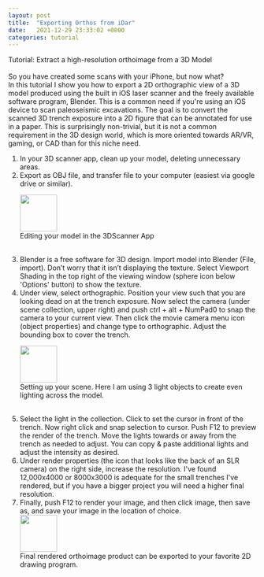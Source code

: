```yaml
---
layout: post
title:  "Exporting Orthos from iDar"
date:   2021-12-29 23:33:02 +0000
categories: tutorial
---
```

Tutorial: Extract a high-resolution orthoimage from a 3D Model  <br><br>
So you have created some scans with your iPhone, but now what? <br>
In this tutorial I show you how to export a 2D orthographic view of a 3D model produced using the built in iOS laser scanner and the freely available software program, Blender. This is a common need if you're using an iOS device to scan paleoseismic excavations. The goal is to convert the scanned 3D trench exposure into a 2D figure that can be annotated for use in a paper. This is surprisingly non-trivial, but it is not a common requirement in the 3D design world, which is more oriented towards AR/VR, gaming, or CAD than for this niche need. <br>
<ol>
<li> In your 3D scanner app, clean up your model, deleting unnecessary areas. 

<li> Export as OBJ file, and transfer file to your computer (easiest via google drive or similar).  <br>


<img src="/assets/images/posts/12-29/Katz-crop.png" width="auto" height="75" align="center"/><br>
  Editing your model in the 3DScanner App <br> <br>

<li> Blender is a free software for 3D design. Import model into Blender (File, import). Don’t worry that it isn’t displaying the texture. Select Viewport Shading in the top right of the viewing window (sphere icon below 'Options' button) to show the texture. 

<li> Under view, select orthographic. Position your view such that you are looking dead on at the trench exposure. Now select the camera (under scene collection, upper right) and push ctrl + alt + NumPad0 to snap the camera to your current view. Then click the movie camera menu icon (object properties) and change type to orthographic. Adjust the bounding box to cover the trench. <br>

<img src="/assets/images/posts/12-29/layout.png" width="auto" height="75" align="center"/><br>
 Setting up your scene. Here I am using 3 light objects to create even lighting across the model. 
  <br> 
<br>
<li> Select the light in the collection.  Click to set the cursor in front of the trench. Now right click and snap selection to cursor. Push F12 to preview the render of the trench. Move the lights towards or away from the trench as needed to adjust. You can copy & paste additional lights and adjust the intensity as desired. 

<li> Under render properties (the icon that looks like the back of an SLR camera) on the right side, increase the resolution. I've found 12,000x4000 or 8000x3000 is adequate for the small trenches I've rendered, but if you have a bigger project you will need a higher final resolution.

<li> Finally, push F12 to render your image, and then click image, then save as, and save your image in the location of choice. 
<br>
<img src="/assets/images/posts/12-29/final.png"  height="75" width="auto" align="center"/> <br> 
  Final rendered orthoimage product can be exported to your favorite 2D drawing program. <br>
